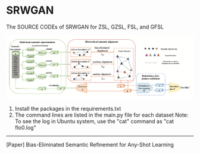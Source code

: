 # SRWGAN
The SOURCE CODEs of SRWGAN for ZSL, GZSL, FSL, and GFSL

![The Structure of SRWGAN](https://github.com/LiangjunFeng/SRWGAN/blob/main/SRWGAN.png)

1. Install the packages in the requirements.txt
2. The command lines are listed in the main.py file for each dataset
Note: To see the log in Ubuntu system, use the "cat" command as "cat flo0.log" 

---------- 
[Paper] Bias-Eliminated Semantic Refinement for Any-Shot Learning   
